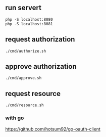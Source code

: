 
## run servert

```
php -S localhost:8080
php -S localhost:8081
```

## request authorization

```
./cmd/authorize.sh
```

## approve authorization

```
./cmd/approve.sh
```

## request resource

```
./cmd/resource.sh
```

### with go

https://github.com/hotsum92/go-oauth-client

